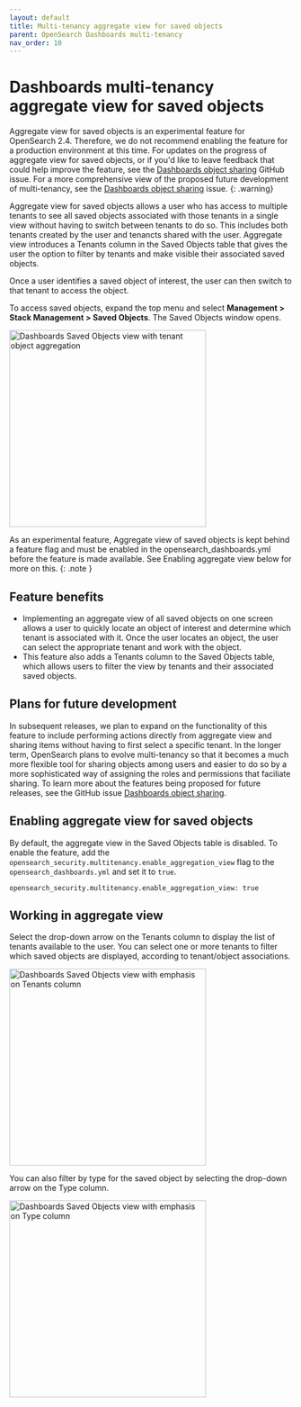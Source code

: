 ```yaml
---
layout: default
title: Multi-tenancy aggregate view for saved objects
parent: OpenSearch Dashboards multi-tenancy
nav_order: 10
---
```


# Dashboards multi-tenancy aggregate view for saved objects

Aggregate view for saved objects is an experimental feature for OpenSearch 2.4. Therefore, we do not recommend enabling the feature for a production environment at this time. For updates on the progress of aggregate view for saved objects, or if you'd like to leave feedback that could help improve the feature, see the [Dashboards object sharing](https://github.com/opensearch-project/OpenSearch-Dashboards/issues/2249) GitHub issue. For a more comprehensive view of the proposed future development of multi-tenancy, see the [Dashboards object sharing](https://github.com/opensearch-project/security/issues/1869) issue. 
{: .warning}

Aggregate view for saved objects allows a user who has access to multiple tenants to see all saved objects associated with those tenants in a single view without having to switch between tenants to do so. This includes both tenants created by the user and tenancts shared with the user. Aggregate view introduces a Tenants column in the Saved Objects table that gives the user the option to filter by tenants and make visible their associated saved objects.

Once a user identifies a saved object of interest, the user can then switch to that tenant to access the object.

To access saved objects, expand the top menu and select **Management > Stack Management > Saved Objects**. The Saved Objects window opens.

<img src="{{site.url}}{{site.baseurl}}/images/Security/Aggregate_view_saved_objects.png" alt="Dashboards Saved Objects view with tenant object aggregation" width="350">

As an experimental feature, Aggregate view of saved objects is kept behind a feature flag and must be enabled in the opensearch_dashboards.yml before the feature is made available. See Enabling aggregate view below for more on this.
{: .note }

## Feature benefits

- Implementing an aggregate view of all saved objects on one screen allows a user to quickly locate an object of interest and determine which tenant is associated with it. Once the user locates an object, the user can select the appropriate tenant and work with the object.
- This feature also adds a Tenants column to the Saved Objects table, which allows users to filter the view by tenants and their associated saved objects.

## Plans for future development

In subsequent releases, we plan to expand on the functionality of this feature to include performing actions directly from aggregate view and sharing items without having to first select a specific tenant. In the longer term, OpenSearch plans to evolve multi-tenancy so that it becomes a much more flexible tool for sharing objects among users and easier to do so by a more sophisticated way of assigning the roles and permissions that faciliate sharing. To learn more about the features being proposed for future releases, see the GitHub issue [Dashboards object sharing](https://github.com/opensearch-project/security/issues/1869).


## Enabling aggregate view for saved objects

By default, the aggregate view in the Saved Objects table is disabled. To enable the feature, add the `opensearch_security.multitenancy.enable_aggregation_view` flag to the `opensearch_dashboards.yml` and set it to `true`.

`opensearch_security.multitenancy.enable_aggregation_view: true`

## Working in aggregate view

Select the drop-down arrow on the Tenants column to display the list of tenants available to the user. You can select one or more tenants to filter which saved objects are displayed, according to tenant/object associations.

<img src="{{site.url}}{{site.baseurl}}/images/Security/Tenant_column.png" alt="Dashboards Saved Objects view with emphasis on Tenants column" width="350">

You can also filter by type for the saved object by selecting the drop-down arrow on the Type column.

<img src="{{site.url}}{{site.baseurl}}/images/Security/Vis_tenant.png" alt="Dashboards Saved Objects view with emphasis on Type column" width="350">

